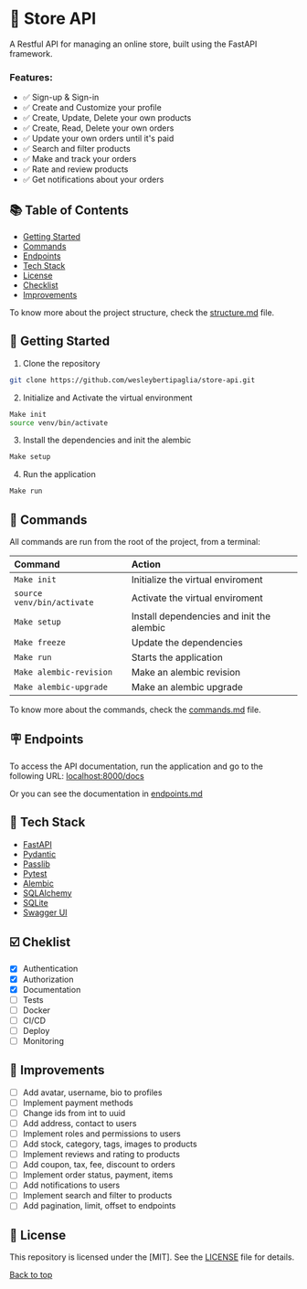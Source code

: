 # 🏪 Store API
A Restful API for managing an online store, built using the FastAPI framework.

### Features:

- ✅ Sign-up & Sign-in
- ✅ Create and Customize your profile
- ✅ Create, Update, Delete your own products
- ✅ Create, Read, Delete your own orders
- ✅ Update your own orders until it's paid
- ✅ Search and filter products
- ✅ Make and track your orders
- ✅ Rate and review products
- ✅ Get notifications about your orders

## 📚 Table of Contents
- [Getting Started](#-getting-started)
- [Commands](#-commands)
- [Endpoints](#-endpoints)
- [Tech Stack](#-tech-stack)
- [License](#-license)
- [Checklist](#-checklist)
- [Improvements](#-improvements)

To know more about the project structure, check the [structure.md](/docs/structure.md) file.

## 🤖 Getting Started
1. Clone the repository
```bash
git clone https://github.com/wesleybertipaglia/store-api.git
```

2. Initialize and Activate the virtual environment
```bash
Make init
source venv/bin/activate
```

3. Install the dependencies and init the alembic
```bash
Make setup
```

4. Run the application
```bash
Make run
```

## 🧞 Commands

All commands are run from the root of the project, from a terminal:

| Command                    | Action                                    |
| :------------------------  | :---------------------------------------- |
| `Make init`                | Initialize the virtual enviroment         |
| `source venv/bin/activate` | Activate the virtual enviroment           |
| `Make setup`               | Install dependencies and init the alembic |
| `Make freeze`              | Update the dependencies                   |
| `Make run`                 | Starts the application                    |
| `Make alembic-revision`    | Make an alembic revision                  |
| `Make alembic-upgrade`     | Make an alembic upgrade                   |

To know more about the commands, check the [commands.md](/docs/commands.md) file.

## 🪧 Endpoints
To access the API documentation, run the application and go to the following URL:
[localhost:8000/docs](http://localhost:8000/docs)

Or you can see the documentation in [endpoints.md](/docs/endpoints.md)

## 🧩 Tech Stack
- [FastAPI](https://fastapi.tiangolo.com/)
- [Pydantic](https://pydantic-docs.helpmanual.io/)
- [Passlib](https://passlib.readthedocs.io/en/stable/)
- [Pytest](https://docs.pytest.org/en/)
- [Alembic](https://alembic.sqlalchemy.org/)
- [SQLAlchemy](https://www.sqlalchemy.org/)
- [SQLite](https://www.sqlite.org/index.html)
- [Swagger UI](https://swagger.io/tools/swagger-ui/)

## ☑️ Cheklist
- [x] Authentication
- [x] Authorization
- [x] Documentation
- [ ] Tests
- [ ] Docker
- [ ] CI/CD
- [ ] Deploy
- [ ] Monitoring

## 🚀 Improvements
- [ ] Add avatar, username, bio to profiles
- [ ] Implement payment methods
- [ ] Change ids from int to uuid
- [ ] Add address, contact to users
- [ ] Implement roles and permissions to users
- [ ] Add stock, category, tags, images to products
- [ ] Implement reviews and rating to products
- [ ] Add coupon, tax, fee, discount to orders
- [ ] Implement order status, payment, items
- [ ] Add notifications to users
- [ ] Implement search and filter to products
- [ ] Add pagination, limit, offset to endpoints

## 📜 License

This repository is licensed under the [MIT]. See the [LICENSE](LICENSE) file for details.

[Back to top](#store-api)